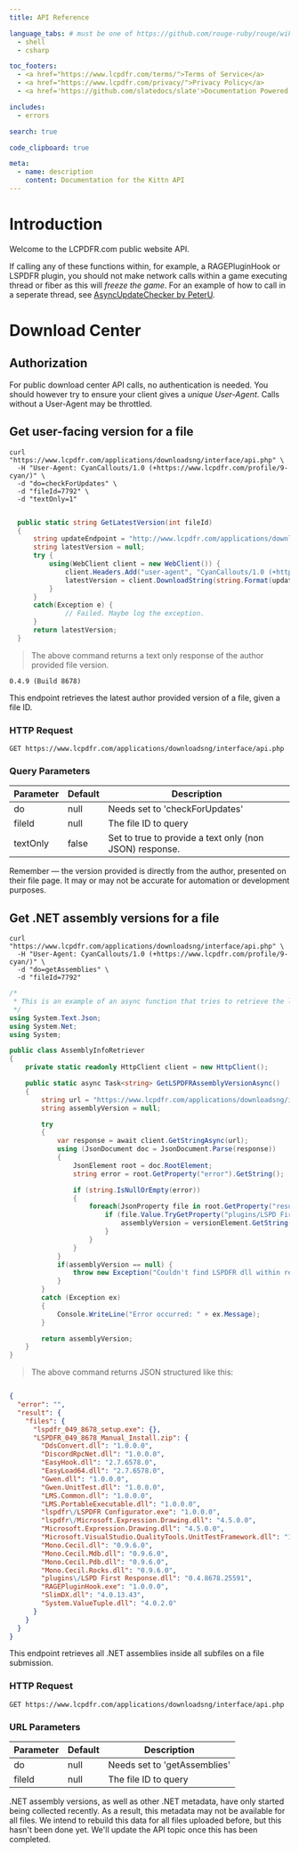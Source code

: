 ```yaml
---
title: API Reference

language_tabs: # must be one of https://github.com/rouge-ruby/rouge/wiki/List-of-supported-languages-and-lexers
  - shell
  - csharp

toc_footers:
  - <a href="https://www.lcpdfr.com/terms/">Terms of Service</a>
  - <a href="https://www.lcpdfr.com/privacy/">Privacy Policy</a>
  - <a href='https://github.com/slatedocs/slate'>Documentation Powered by Slate</a>

includes:
  - errors

search: true

code_clipboard: true

meta:
  - name: description
    content: Documentation for the Kittn API
---
```


# Introduction

Welcome to the LCPDFR.com public website API.

<aside class="warning">
If calling any of these functions within, for example, a RAGEPluginHook or LSPDFR plugin, you should not make network calls within a game executing thread or fiber as this will <i>freeze the game</i>. For an example of how to call in a seperate thread, see <a href="https://gist.github.com/LSPDFR-PeterU/952de66a4f17b838d3870bdaabb6c43b">AsyncUpdateChecker by PeterU</a>.
</aside>

# Download Center

## Authorization
For public download center API calls, no authentication is needed. You should however try to ensure your client gives a *unique User-Agent*. Calls without a User-Agent may be throttled.
## Get user-facing version for a file

```shell
curl "https://www.lcpdfr.com/applications/downloadsng/interface/api.php" \
  -H "User-Agent: CyanCallouts/1.0 (+https://www.lcpdfr.com/profile/9-cyan/)" \
  -d "do=checkForUpdates" \
  -d "fileId=7792" \
  -d "textOnly=1"
```

```csharp

  public static string GetLatestVersion(int fileId)
  {
      string updateEndpoint = "http://www.lcpdfr.com/applications/downloadsng/interface/api.php?do=checkForUpdates&fileId={0}&textOnly=true";
      string latestVersion = null;
      try {
          using(WebClient client = new WebClient()) {
              client.Headers.Add("user-agent", "CyanCallouts/1.0 (+https://www.lcpdfr.com/profile/9-cyan/)");
              latestVersion = client.DownloadString(string.Format(updateEndpoint, fileId));
          }
      }
      catch(Exception e) {
              // Failed. Maybe log the exception.
      }
      return latestVersion;
  }
```

> The above command returns a text only response of the author provided file version.

```
0.4.9 (Build 8678)
```

This endpoint retrieves the latest author provided version of a file, given a file ID.

### HTTP Request

`GET https://www.lcpdfr.com/applications/downloadsng/interface/api.php`

### Query Parameters

Parameter | Default | Description
--------- | ------- | -----------
do | null | Needs set to 'checkForUpdates'
fileId | null | The file ID to query
textOnly | false | Set to true to provide a text only (non JSON) response.

<aside class="notice">
Remember — the version provided is directly from the author, presented on their file page. It may or may not be accurate for automation or development purposes.
</aside>

## Get .NET assembly versions for a file

```shell
curl "https://www.lcpdfr.com/applications/downloadsng/interface/api.php" \
  -H "User-Agent: CyanCallouts/1.0 (+https://www.lcpdfr.com/profile/9-cyan/)" \
  -d "do=getAssemblies" \
  -d "fileId=7792" 
```

```csharp
/*
 * This is an example of an async function that tries to retrieve the latest LSPDFR assembly version
 */
using System.Text.Json;
using System.Net;
using System;

public class AssemblyInfoRetriever
{
    private static readonly HttpClient client = new HttpClient();

    public static async Task<string> GetLSPDFRAssemblyVersionAsync()
    {
        string url = "https://www.lcpdfr.com/applications/downloadsng/interface/api.php?do=getAssemblies&fileId=7792";
        string assemblyVersion = null;

        try
        {
            var response = await client.GetStringAsync(url);
            using (JsonDocument doc = JsonDocument.Parse(response))
            {
                JsonElement root = doc.RootElement;
                string error = root.GetProperty("error").GetString();

                if (string.IsNullOrEmpty(error))
                {
					foreach(JsonProperty file in root.GetProperty("result").GetProperty("files").EnumerateObject()) {
						if (file.Value.TryGetProperty("plugins/LSPD First Response.dll", out JsonElement versionElement)) {
							assemblyVersion = versionElement.GetString();
						}
					}
                }
            }
			if(assemblyVersion == null) {
				throw new Exception("Couldn't find LSPDFR dll within result!");
			}
        }
        catch (Exception ex)
        {
            Console.WriteLine("Error occurred: " + ex.Message);
        }

        return assemblyVersion;
    }
}
```

> The above command returns JSON structured like this:

```json

{
  "error": "",
  "result": {
    "files": {
      "lspdfr_049_8678_setup.exe": {},
      "LSPDFR_049_8678_Manual_Install.zip": {
        "DdsConvert.dll": "1.0.0.0",
        "DiscordRpcNet.dll": "1.0.0.0",
        "EasyHook.dll": "2.7.6578.0",
        "EasyLoad64.dll": "2.7.6578.0",
        "Gwen.dll": "1.0.0.0",
        "Gwen.UnitTest.dll": "1.0.0.0",
        "LMS.Common.dll": "1.0.0.0",
        "LMS.PortableExecutable.dll": "1.0.0.0",
        "lspdfr\/LSPDFR Configurator.exe": "1.0.0.0",
        "lspdfr\/Microsoft.Expression.Drawing.dll": "4.5.0.0",
        "Microsoft.Expression.Drawing.dll": "4.5.0.0",
        "Microsoft.VisualStudio.QualityTools.UnitTestFramework.dll": "10.0.0.0",
        "Mono.Cecil.dll": "0.9.6.0",
        "Mono.Cecil.Mdb.dll": "0.9.6.0",
        "Mono.Cecil.Pdb.dll": "0.9.6.0",
        "Mono.Cecil.Rocks.dll": "0.9.6.0",
        "plugins\/LSPD First Response.dll": "0.4.8678.25591",
        "RAGEPluginHook.exe": "1.0.0.0",
        "SlimDX.dll": "4.0.13.43",
        "System.ValueTuple.dll": "4.0.2.0"
      }
    }
  }
}
```

This endpoint retrieves all .NET assemblies inside all subfiles on a file submission.

### HTTP Request

`GET https://www.lcpdfr.com/applications/downloadsng/interface/api.php`

### URL Parameters

Parameter | Default | Description
--------- | ------- | -----------
do | null | Needs set to 'getAssemblies'
fileId | null | The file ID to query

<aside class="notice">
.NET assembly versions, as well as other .NET metadata, have only started being collected recently. As a result, this metadata may not be available for all files. We intend to rebuild this data for all files uploaded before, but this hasn't been done yet. We'll update the API topic once this has been completed.
</aside>